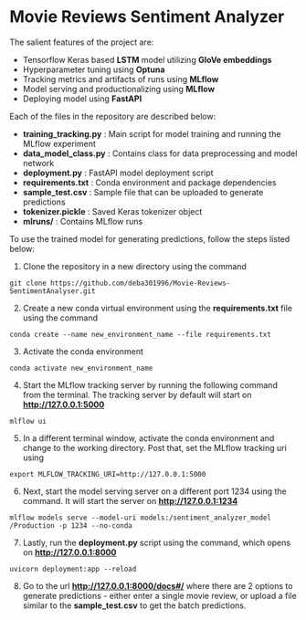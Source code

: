 # Movie Reviews Sentiment Analyzer

The salient features of the project are:
+ Tensorflow Keras based **LSTM** model utilizing **GloVe embeddings**
+ Hyperparameter tuning using **Optuna**
+ Tracking metrics and artifacts of runs using **MLflow**
+ Model serving and productionalizing using **MLflow**
+ Deploying model using **FastAPI**

Each of the files in the repository are described below:
+ **training_tracking.py** : Main script for model training and running the MLflow experiment
+ **data_model_class.py** : Contains class for data preprocessing and model network
+ **deployment.py** : FastAPI model deployment script
+ **requirements.txt** : Conda environment and package dependencies
+ **sample_test.csv** : Sample file that can be uploaded to generate predictions
+ **tokenizer.pickle** : Saved Keras tokenizer object
+ **mlruns/** : Contains MLflow runs 

To use the trained model for generating predictions, follow the steps listed below:

1. Clone the repository in a new directory using the command
```
git clone https://github.com/deba301996/Movie-Reviews-SentimentAnalyser.git
```
2. Create a new conda virtual environment using the **requirements.txt** file using the command
```
conda create --name new_environment_name --file requirements.txt
```
3. Activate the conda environment
```
conda activate new_environment_name
```
4. Start the MLflow tracking server by running the following command from the terminal. The tracking server by default will start on **http://127.0.0.1:5000**
```
mlflow ui
```
5. In a different terminal window, activate the conda environment and change to the working directory. Post that, set the MLflow tracking uri using
```
export MLFLOW_TRACKING_URI=http://127.0.0.1:5000
```
6. Next, start the model serving server on a different port 1234 using the command. It will start the server on **http://127.0.0.1:1234**
```
mlflow models serve --model-uri models:/sentiment_analyzer_model
/Production -p 1234 --no-conda
```
7. Lastly, run the **deployment.py** script using the command, which opens on **http://127.0.0.1:8000**
```
uvicorn deployment:app --reload
```
8. Go to the url **http://127.0.0.1:8000/docs#/** where there are 2 options to generate predictions - either enter a single movie review, or upload a file similar to the **sample_test.csv** to get the batch predictions.